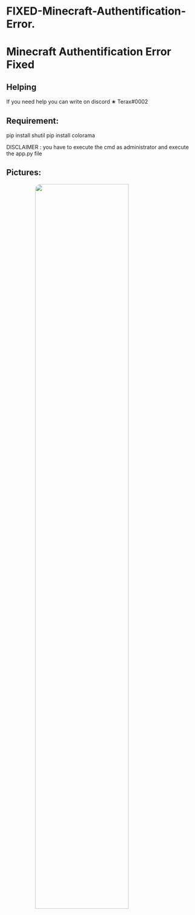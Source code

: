 # FIXED-Minecraft-Authentification-Error.

<h1> Minecraft Authentification Error Fixed </h1> 
<p align="center"> 
</p>
<h2>  Helping </h2>
<p> If you need help you can write on discord ✬ Terax#0002 </p>
  
## Requirement:
pip install shutil
pip install colorama

DISCLAIMER : you have to execute the cmd as administrator and execute the app.py file
## Pictures:
 
<img style="border-radius: 15px; display: block; margin-left: auto; margin-right: auto; margin-bottom:20px;" width="70%" src="https://cdn.discordapp.com/attachments/1098965768332386314/1098965790218272778/hqdefault.png"></img>

